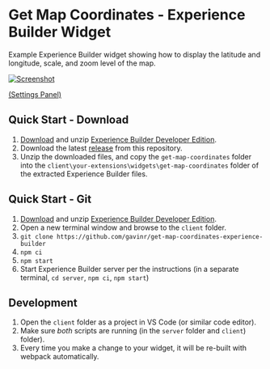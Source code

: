 # Get Map Coordinates - Experience Builder Widget

Example Experience Builder widget showing how to display the latitude and longitude, scale, and zoom level of the map.

[![Screenshot](https://github.com/gavinr/get-map-coordinates-experience-builder/raw/master/get-map-coordinates.gif)](https://gavinr.github.io/get-map-coordinates-experience-builder/)

[(Settings Panel)](https://github.com/gavinr/get-map-coordinates-experience-builder/raw/master/screencast-settings.mp4)

## Quick Start - Download

1. [Download](https://developers.arcgis.com/downloads/apis-and-sdks?product=arcgis-experience-builder) and unzip [Experience Builder Developer Edition](https://developers.arcgis.com/experience-builder/).
2. Download the latest [release](https://github.com/gavinr/get-map-coordinates-experience-builder/releases) from this repository.
3. Unzip the downloaded files, and copy the `get-map-coordinates` folder into the `client\your-extensions\widgets\get-map-coordinates` folder of the extracted Experience Builder files.

## Quick Start - Git

1. [Download](https://developers.arcgis.com/downloads/apis-and-sdks?product=arcgis-experience-builder) and unzip [Experience Builder Developer Edition](https://developers.arcgis.com/experience-builder/).
2. Open a new terminal window and browse to the `client` folder.
3. `git clone https://github.com/gavinr/get-map-coordinates-experience-builder`
4. `npm ci`
5. `npm start`
6. Start Experience Builder server per the instructions (in a separate terminal, `cd server`, `npm ci`, `npm start`)

## Development

1. Open the `client` folder as a project in VS Code (or similar code editor).
1. Make sure *both* scripts are running (in the `server` folder and `client`) folder).
1. Every time you make a change to your widget, it will be re-built with webpack automatically.
